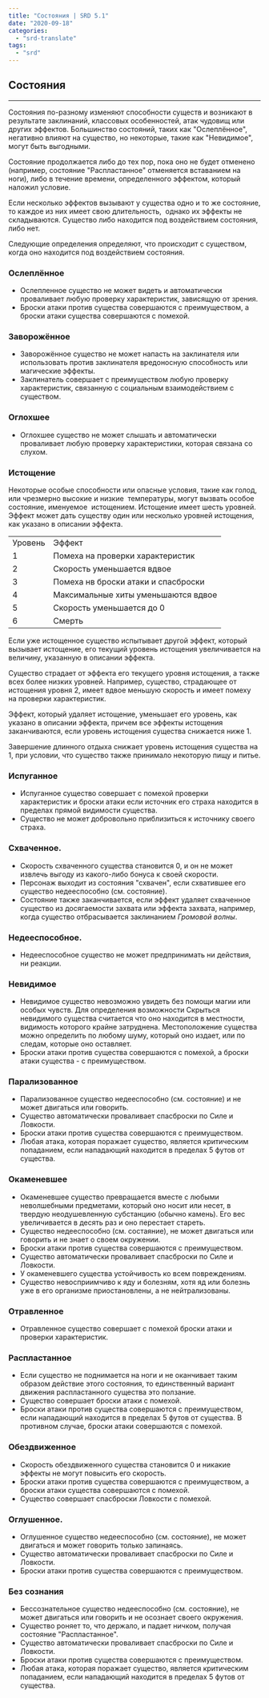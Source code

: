 ```yaml
---
title: "Состояния | SRD 5.1"
date: "2020-09-18"
categories: 
  - "srd-translate"
tags: 
  - "srd"
---
```


## Состояния

* * *

Состояния по-разному изменяют способности существ и возникают в результате заклинаний, классовых особенностей, атак чудовищ или других эффектов. Большинство состояний, таких как "Ослеплённое", негативно влияют на существо, но некоторые, такие как "Невидимое", могут быть выгодными.

Состояние продолжается либо до тех пор, пока оно не будет отменено (например, состояние "Распластанное" отменяется вставанием на ноги), либо в течение времени, определенного эффектом, который наложил условие.

Если несколько эффектов вызывают у существа одно и то же состояние, то каждое из них имеет свою длительность,  однако их эффекты не складываются. Существо либо находится под воздействием состояния, либо нет.

Следующие определения определяют, что происходит с существом, когда оно находится под воздействием состояния.

### Ослеплённое

- Ослепленное существо не может видеть и автоматически проваливает любую проверку характеристик, зависящую от зрения.
- Броски атаки против существа совершаются с преимуществом, а броски атаки существа совершаются с помехой.

### Заворожённое

- Заворожённое существо не может напасть на заклинателя или использовать против заклинателя вредоносную способность или магические эффекты.
- Заклинатель совершает с преимуществом любую проверку характеристик, связанную с социальным взаимодействием с существом.

### Оглохшее

- Оглохшее существо не может слышать и автоматически проваливает любую проверку характеристики, которая связана со слухом.

### Истощение

Некоторые особые способности или опасные условия, такие как голод, или чрезмерно высокие и низкие  температуры, могут вызвать особое состояние, именуемое  истощением. Истощение имеет шесть уровней. Эффект может дать существу один или несколько уровней истощения, как указано в описании эффекта.

<table><tbody><tr><td>Уровень</td><td>Эффект</td></tr><tr><td>1</td><td>Помеха на проверки характеристик</td></tr><tr><td>2</td><td>Скорость уменьшается вдвое</td></tr><tr><td>3</td><td>Помеха нв броски атаки и спасброски</td></tr><tr><td>4</td><td>Максимальные хиты уменьшаются вдвое</td></tr><tr><td>5</td><td>Скорость уменьшается до 0</td></tr><tr><td>6</td><td>Смерть</td></tr></tbody></table>

Если уже истощенное существо испытывает другой эффект, который вызывает истощение, его текущий уровень истощения увеличивается на величину, указанную в описании эффекта.

Существо страдает от эффекта его текущего уровня истощения, а также всех более низких уровней. Например, существо, страдающее от истощения уровня 2, имеет вдвое меньшую скорость и имеет помеху на проверки характеристик.

Эффект, который удаляет истощение, уменьшает его уровень, как указано в описании эффекта, причем все эффекты истощения заканчиваются, если уровень истощения существа снижается ниже 1.

Завершение длинного отдыха снижает уровень истощения существа на 1, при условии, что существо также принимало некоторую пищу и питье.

### Испуганное

- Испуганное существо совершает с помехой проверки характеристик и броски атаки если источник его страха находится в пределах прямой видимости существа.
- Существо не может добровольно приблизиться к источнику своего страха.

### Схваченное.

- Скорость схваченного существа становится 0, и он не может извлечь выгоду из какого-либо бонуса к своей скорости.
- Персонаж выходит из состояния "схвачен", если схватившее его существо недееспособно (см. состояние).
- Состояние также заканчивается, если эффект удаляет схваченное существо из досягаемости захвата или эффекта захвата, например, когда существо отбрасывается заклинанием _Громовой волны_.

### Недееспособное.

- Недееспособное существо не может предпринимать ни действия, ни реакции.

### Невидимое

- Невидимое существо невозможно увидеть без помощи магии или особых чувств. Для определения возможности Скрыться невидимого существа считается что оно находится в местности, видимость которого крайне затруднена. Местоположение существа можно определить по любому шуму, который оно издает, или по следам, которые оно оставляет.
- Броски атаки против существа совершаются с помехой, а броски атаки существа - с преимуществом.

### Парализованное

- Парализованное существо недееспособно (см. состояние) и не может двигаться или говорить.
- Существо автоматически проваливает спасброски по Силе и Ловкости.
- Броски атаки против существа совершаются с преимуществом.
- Любая атака, которая поражает существо, является критическим попаданием, если нападающий находится в пределах 5 футов от существа.

### Окаменевшее

- Окаменевшее существо превращается вместе с любыми неволшебными предметами, который оно носит или несет, в твердую неодушевленную субстанцию (обычно камень). Его вес увеличивается в десять раз и оно перестает стареть.
- Существо недееспособно (см. состаяние), не может двигаться или говорить и не знает о своем окружении.
- Броски атаки против существа совершаются с преимуществом.
- Существо автоматически проваливает спасброски по Силе и Ловкости.
- У окаменевшего существа устойчивость ко всем повреждениям.
- Существо невосприимчиво к яду и болезням, хотя яд или болезнь уже в его организме приостановлены, а не нейтрализованы.

### Отравленное

- Отравленное существо совершает с помехой броски атаки и проверки характеристик.

### Распластанное

- Если существо не поднимается на ноги и не оканчивает таким образом действие этого состояния, то единственный вариант движения распластанного существа это ползание.
- Существо совершает броски атаки с помехой.
- Броски атаки против существа совершаются с преимуществом, если нападающий находится в пределах 5 футов от существа. В противном случае, броски атаки совершаются с помехой.

### Обездвиженное

- Скорость обездвиженного существа становится 0 и никакие эффекты не могут повысить его скорость.
- Броски атаки против существа совершаются с преимуществом, а броски атаки существа совершаются с помехой.
- Существо совершает спасброски Ловкости с помехой.

### Оглушенное.

- Оглушенное существо недееспособно (см. состояние), не может двигаться и может говорить только запинаясь.
- Существо автоматически проваливает спасброски по Силе и Ловкости.
- Броски атаки против существа совершаются с преимуществом.

### Без сознания

- Бессознательное существо недееспособно (см. состояние), не может двигаться или говорить и не осознает своего окружения.
- Существо роняет то, что держало, и падает ничком, получая состояние "Распластанное".
- Существо автоматически проваливает спасброски по Силе и Ловкости.
- Броски атаки против существа совершаются с преимуществом.
- Любая атака, которая поражает существо, является критическим попаданием, если нападающий находится в пределах 5 футов от существа.
